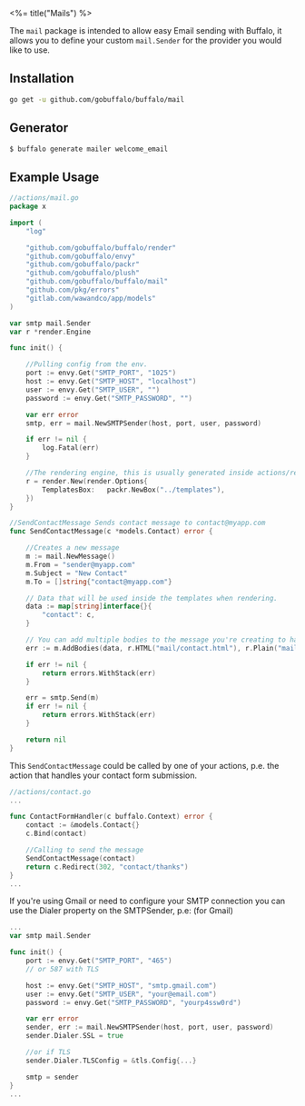 <%= title("Mails") %>

The `mail` package is intended to allow easy Email sending with Buffalo, it allows you to define your custom `mail.Sender` for the provider you would like to use.

## Installation

```bash
go get -u github.com/gobuffalo/buffalo/mail
```

## Generator

```bash
$ buffalo generate mailer welcome_email
```

## Example Usage

```go
//actions/mail.go
package x

import (
	"log"

	"github.com/gobuffalo/buffalo/render"
	"github.com/gobuffalo/envy"
	"github.com/gobuffalo/packr"
	"github.com/gobuffalo/plush"
	"github.com/gobuffalo/buffalo/mail"
	"github.com/pkg/errors"
	"gitlab.com/wawandco/app/models"
)

var smtp mail.Sender
var r *render.Engine

func init() {

	//Pulling config from the env.
	port := envy.Get("SMTP_PORT", "1025")
	host := envy.Get("SMTP_HOST", "localhost")
	user := envy.Get("SMTP_USER", "")
	password := envy.Get("SMTP_PASSWORD", "")

	var err error
	smtp, err = mail.NewSMTPSender(host, port, user, password)

	if err != nil {
		log.Fatal(err)
	}

	//The rendering engine, this is usually generated inside actions/render.go in your buffalo app.
	r = render.New(render.Options{
		TemplatesBox:   packr.NewBox("../templates"),
	})
}

//SendContactMessage Sends contact message to contact@myapp.com
func SendContactMessage(c *models.Contact) error {

	//Creates a new message
	m := mail.NewMessage()
	m.From = "sender@myapp.com"
	m.Subject = "New Contact"
	m.To = []string{"contact@myapp.com"}

	// Data that will be used inside the templates when rendering.
	data := map[string]interface{}{
		"contact": c,
	}

	// You can add multiple bodies to the message you're creating to have content-types alternatives.
	err := m.AddBodies(data, r.HTML("mail/contact.html"), r.Plain("mail/contact.txt"))

	if err != nil {
		return errors.WithStack(err)
	}

	err = smtp.Send(m)
	if err != nil {
		return errors.WithStack(err)
	}

	return nil
}

```

This `SendContactMessage` could be called by one of your actions, p.e. the action that handles your contact form submission.

```go
//actions/contact.go
...

func ContactFormHandler(c buffalo.Context) error {
    contact := &models.Contact{}
    c.Bind(contact)

    //Calling to send the message
    SendContactMessage(contact)
    return c.Redirect(302, "contact/thanks")
}
...
```

If you're using Gmail or need to configure your SMTP connection you can use the Dialer property on the SMTPSender, p.e: (for Gmail)

```go
...
var smtp mail.Sender

func init() {
    port := envy.Get("SMTP_PORT", "465")
    // or 587 with TLS

	host := envy.Get("SMTP_HOST", "smtp.gmail.com")
	user := envy.Get("SMTP_USER", "your@email.com")
	password := envy.Get("SMTP_PASSWORD", "yourp4ssw0rd")

	var err error
	sender, err := mail.NewSMTPSender(host, port, user, password)
	sender.Dialer.SSL = true

    //or if TLS
    sender.Dialer.TLSConfig = &tls.Config{...}

    smtp = sender
}
...
```